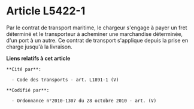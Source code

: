 # Article L5422-1

Par le contrat de transport maritime, le chargeur s'engage à payer un fret déterminé et le transporteur à acheminer une
marchandise déterminée, d'un port à un autre. Ce contrat de transport s'applique depuis la prise en charge jusqu'à la
livraison.

**Liens relatifs à cet article**

	**Cité par**:

	  - Code des transports - art. L1891-1 (V)

	**Codifié par**:

	  - Ordonnance n°2010-1307 du 28 octobre 2010 - art. (V)
